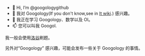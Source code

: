 - 👋 Hi, I’m @googologygithub
- 👀 我对 Googology(If you don't know,see in [It wiki](https://googology.fandom.com/wiki/Googology?veaction=edit).) 感兴趣。
- 🌱 我正在学习 Googology、数学以及 OI。
- 📫 您可以叫我 Googol.

我一般会使用[洛谷](https://luogu.com.cn)刷题。

另外对“Googology” 感兴趣，可能会发布一些关于 Googology 的事情。
<!---
googologygithub/googologygithub is a ✨ special ✨ repository because its `README.md` (this file) appears on your GitHub profile.
You can click the Preview link to take a look at your changes.
--->
